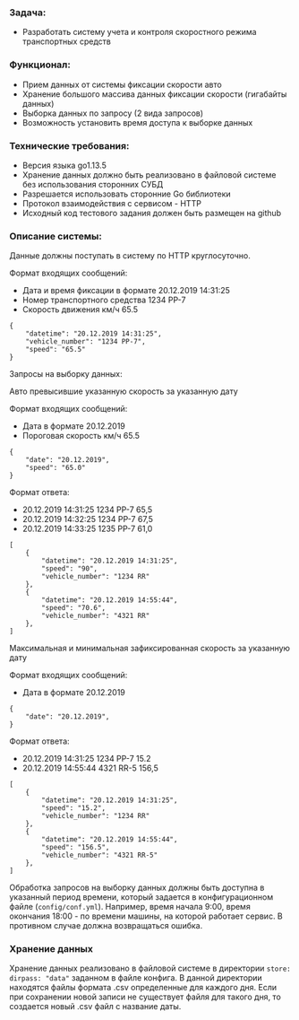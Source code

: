 ### Задача:
- Разработать систему учета и контроля скоростного режима транспортных средств

### Функционал:
- Прием данных от системы фиксации скорости авто
- Хранение большого массива данных фиксации скорости (гигабайты данных)
- Выборка данных по запросу (2 вида запросов)
- Возможность установить время доступа к выборке данных

### Технические требования:
- Версия языка go1.13.5
- Хранение данных должно быть реализовано в файловой системе без использования сторонних
СУБД
- Разрешается использовать сторонние Go библиотеки
- Протокол взаимодействия c сервисом - HTTP
- Исходный код тестового задания должен быть размещен на github

### Описание системы:

Данные должны поступать в систему по HTTP круглосуточно.
    
Формат входящих сообщений:
- Дата и время фиксации в формате 20.12.2019 14:31:25
- Номер транспортного средства 1234 PP-7
- Скорость движения км/ч 65.5

```
{
    "datetime": "20.12.2019 14:31:25",
    "vehicle_number": "1234 PP-7",
    "speed": "65.5"
}
```

Запросы на выборку данных:

Авто превысившие указанную скорость за указанную дату
    
Формат входящих сообщений:
- Дата в формате 20.12.2019
- Пороговая скорость км/ч 65.5

```
{
    "date": "20.12.2019",
    "speed": "65.0"
}
```
        
Формат ответа:

- 20.12.2019 14:31:25 1234 PP-7 65,5
- 20.12.2019 14:32:25 1234 PP-7 67,5
- 20.12.2019 14:33:25 1235 PP-7 61,0

```
[
    {
        "datetime": "20.12.2019 14:31:25",
        "speed": "90",
        "vehicle_number": "1234 RR"
    },
    {
        "datetime": "20.12.2019 14:55:44",
        "speed": "70.6",
        "vehicle_number": "4321 RR"
    },
]
```
    
Максимальная и минимальная зафиксированная скорость за указанную дату

 Формат входящих сообщений:
 
- Дата в формате 20.12.2019

```
{
    "date": "20.12.2019",
}
```

 Формат ответа:
 
- 20.12.2019 14:31:25 1234 PP-7 15.2
- 20.12.2019 14:55:44 4321 RR-5 156,5
    
```
[
    {
        "datetime": "20.12.2019 14:31:25",
        "speed": "15.2",
        "vehicle_number": "1234 RR"
    },
    {
        "datetime": "20.12.2019 14:55:44",
        "speed": "156.5",
        "vehicle_number": "4321 RR-5"
    },
]
```


Обработка запросов на выборку данных должны быть доступна в указанный период
времени, который задается в конфигурационном файле (`config/conf.yml`). Например, время начала 9:00, время
окончания 18:00 - по времени машины, на которой работает сервис.
В противном случае должна возвращаться ошибка.

### Хранение данных

Хранение данных реализовано в файловой системе в директории `store: dirpass: "data"` заданном в файле конфига.
В данной директории находятся файлы формата .csv определенные для каждого дня.
Если при сохранении новой записи не существует файля для такого дня, то создается новый .csv файл с название даты. 